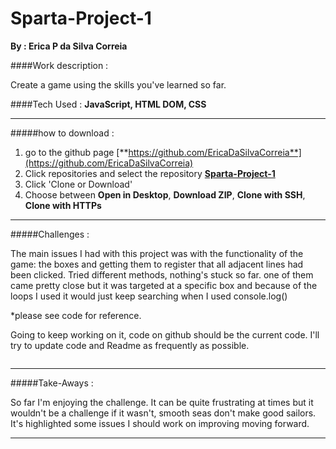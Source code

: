 # Sparta-Project-1
**By : Erica P da Silva Correia**

####Work description :

Create a game using the skills you've learned so far.


####Tech Used :
**JavaScript, HTML DOM, CSS**

-----
#####how to download :


1. go to the github page [**https://github.com/EricaDaSilvaCorreia**](https://github.com/EricaDaSilvaCorreia)
2. Click repositories and select the repository [**Sparta-Project-1**](https://github.com/EricaDaSilvaCorreia/Sparta-Project-1)
3. Click 'Clone or Download'
4. Choose between **Open in Desktop**, **Download ZIP**, **Clone with SSH**, **Clone with HTTPs**

-----


#####Challenges :

The main issues I had with this project was with the functionality of the game: the boxes and getting them to register that all adjacent lines had been clicked. 
Tried different methods, nothing's stuck so far. one of them came pretty close but it was targeted at a specific box and because of the loops I used it would just keep searching when I used console.log()

*please see code for reference.

Going to keep working on it, code on github should be the current code. I'll try to update code and Readme as frequently as possible.

~~~javascript
~~~

-----

#####Take-Aways :

So far I'm enjoying the challenge. It can be quite frustrating at times but it wouldn't be a challenge if it wasn't, smooth seas don't make good sailors. It's highlighted some issues I should work on improving moving forward.

-----

